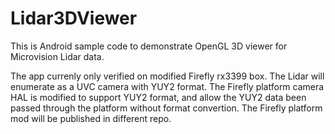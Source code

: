 # Lidar3DViewer

This is Android sample code to demonstrate OpenGL 3D viewer for Microvision Lidar data.

The app currenly only verified on modified Firefly rx3399 box. The Lidar will enumerate as a UVC camera with YUY2 format. The Firefly platform camera HAL is modified to support YUY2 format, and allow the YUY2 data been passed through the platform without format convertion. The Firefly platform mod will be published in different repo.

